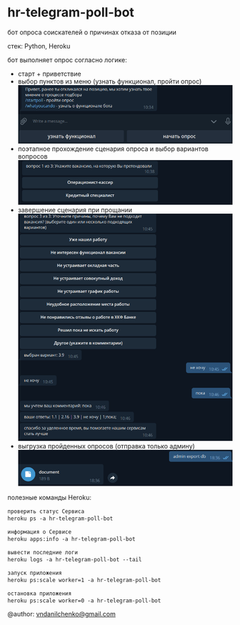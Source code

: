 # hr-telegram-poll-bot
бот опроса соискателей о причинах отказа от позиции

стек: Python, Heroku

бот выполняет опрос согласно логике:
* старт + приветствие
* выбор пунктов из меню (узнать функционал, пройти опрос)
![greetings](media/приветствие.png)
* поэтапное прохождение сценария опроса и выбор вариантов вопросов
![first_question](media/1%20вопрос.png)
*  завершение сценария при прощании
![farewell](media/3%20вопрос%20другое%20+%20пока.png)
* выгрузка пройденных опросов (отправка только админу)
![export](media/экспорт%20базы%20данных.png) 

полезные команды Heroku:

<xml>

    проверить статус Сервиса
    heroku ps -a hr-telegram-poll-bot

</xml>

<xml>

    информация о Сервисе
    heroku apps:info -a hr-telegram-poll-bot

</xml>

<xml>

    вывести последние логи
    heroku logs -a hr-telegram-poll-bot --tail

</xml>

<xml>

    запуск приложения
    heroku ps:scale worker=1 -a hr-telegram-poll-bot

</xml>

<xml>

    остановка приложения
    heroku ps:scale worker=0 -a hr-telegram-poll-bot

</xml>

@author: vndanilchenko@gmail.com